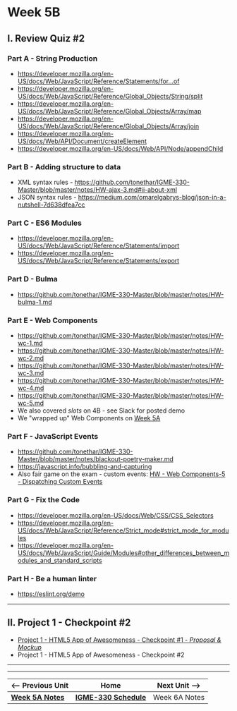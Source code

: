 # Week 5B

## I. Review Quiz #2

### Part A - String Production 
- https://developer.mozilla.org/en-US/docs/Web/JavaScript/Reference/Statements/for...of
- https://developer.mozilla.org/en-US/docs/Web/JavaScript/Reference/Global_Objects/String/split
- https://developer.mozilla.org/en-US/docs/Web/JavaScript/Reference/Global_Objects/Array/map
- https://developer.mozilla.org/en-US/docs/Web/JavaScript/Reference/Global_Objects/Array/join
- https://developer.mozilla.org/en-US/docs/Web/API/Document/createElement
- https://developer.mozilla.org/en-US/docs/Web/API/Node/appendChild

### Part B - Adding structure to data
- XML syntax rules - https://github.com/tonethar/IGME-330-Master/blob/master/notes/HW-ajax-3.md#ii-about-xml
- JSON syntax rules - https://medium.com/omarelgabrys-blog/json-in-a-nutshell-7d638dfea7cc

### Part C - ES6 Modules
- https://developer.mozilla.org/en-US/docs/Web/JavaScript/Reference/Statements/import
- https://developer.mozilla.org/en-US/docs/Web/JavaScript/Reference/Statements/export

### Part D - Bulma
- https://github.com/tonethar/IGME-330-Master/blob/master/notes/HW-bulma-1.md

### Part E - Web Components
- https://github.com/tonethar/IGME-330-Master/blob/master/notes/HW-wc-1.md
- https://github.com/tonethar/IGME-330-Master/blob/master/notes/HW-wc-2.md
- https://github.com/tonethar/IGME-330-Master/blob/master/notes/HW-wc-3.md
- https://github.com/tonethar/IGME-330-Master/blob/master/notes/HW-wc-4.md
- https://github.com/tonethar/IGME-330-Master/blob/master/notes/HW-wc-5.md
- We also covered *slots* on 4B - see Slack for posted demo
- We "wrapped up" Web Components on [Week 5A](./05A.md#ii-finish-up-web-components)

### Part F - JavaScript Events
- https://github.com/tonethar/IGME-330-Master/blob/master/notes/blackout-poetry-maker.md
- https://javascript.info/bubbling-and-capturing
- Also fair game on the exam - custom events: [HW - Web Components-5 - Dispatching Custom Events](https://github.com/tonethar/IGME-330-Master/blob/master/notes/HW-wc-5.md)

### Part G - Fix the Code
- https://developer.mozilla.org/en-US/docs/Web/CSS/CSS_Selectors
- https://developer.mozilla.org/en-US/docs/Web/JavaScript/Reference/Strict_mode#strict_mode_for_modules
- https://developer.mozilla.org/en-US/docs/Web/JavaScript/Guide/Modules#other_differences_between_modules_and_standard_scripts

### Part H - Be a human linter
- https://eslint.org/demo

<hr>

## II. Project 1 - Checkpoint #2
- [Project 1 - HTML5 App of Awesomeness - Checkpoint #1 - *Proposal & Mockup*](../projects/p1-checkpoint-1.md)
- Project 1 - HTML5 App of Awesomeness - Checkpoint #2 




<hr><hr>

| <-- Previous Unit | Home | Next Unit -->
| --- | --- | --- 
| [**Week 5A Notes**](05A.md)     |  [**IGME-330 Schedule**](../schedule.md) | Week 6A Notes
